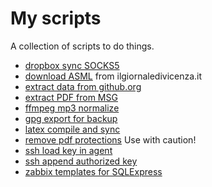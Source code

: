 # My scripts

A collection of scripts to do things.

* [dropbox sync SOCKS5](Dropbox-Sync-SOCKS5/)
* [download ASML](ilgiornaledivicenza.it/) from ilgiornaledivicenza.it
* [extract data from github.org](extract-data-from-github-org/)
* [extract PDF from MSG](extract_PDF_from_MSG/)
* [ffmpeg mp3 normalize](ffmpeg_mp3_normalize/)
* [gpg export for backup](gpg_export/)
* [latex compile and sync](tex-compile-and-sync/)
* [remove pdf protections](removepdfprotections/) Use with caution!
* [ssh load key in agent](ssh_loadkey/)
* [ssh append authorized key](ssh_authorizekey/)
* [zabbix templates for SQLExpress](zabbix/)
